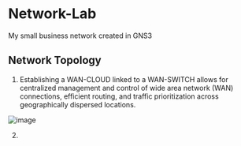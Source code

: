 # Network-Lab
My small business network created in GNS3

## Network Topology

1. Establishing a WAN-CLOUD linked to a WAN-SWITCH allows for centralized management and control of wide area network (WAN) connections, efficient routing, and traffic prioritization across geographically dispersed locations.

![image](https://github.com/T-AsiaFries/Network-Lab/assets/147548652/bd385bd7-e2fd-41e7-9878-6008dca9d5d4)

2. 
